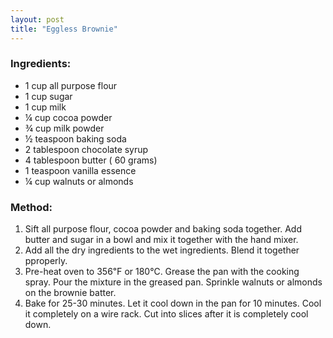 ```yaml
---
layout: post
title: "Eggless Brownie"
---
```




### Ingredients:
* 1 cup all purpose flour
* 1 cup sugar
* 1 cup milk
* ¼ cup cocoa powder
* ¾ cup milk powder
* ½ teaspoon baking soda
* 2 tablespoon chocolate syrup 
* 4 tablespoon butter ( 60 grams)
* 1 teaspoon vanilla essence
* ¼ cup walnuts or almonds

### Method:
1. Sift all purpose flour, cocoa powder and baking soda together. Add butter and sugar in a bowl and mix it together with the hand mixer. 
2. Add all the dry ingredients to the wet ingredients. Blend it together pproperly. 
3. Pre-heat oven to 356℉ or 180℃. Grease the pan with the cooking spray. Pour the mixture in the greased pan. Sprinkle walnuts or almonds on the brownie batter. 
4. Bake for 25-30 minutes. Let it cool down in the pan for 10 minutes. Cool it completely on a wire rack. Cut into slices after it is completely cool down.